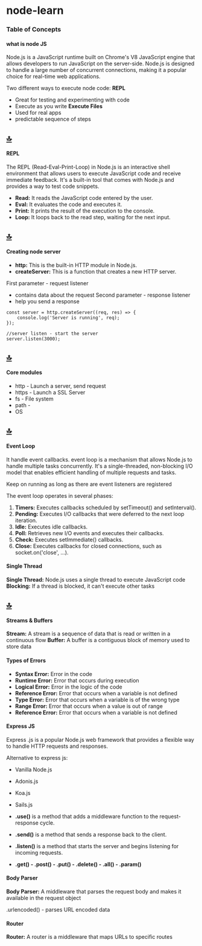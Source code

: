 # node-learn

### Table of Concepts

#### what is node JS 
Node.js is a JavaScript runtime built on Chrome's V8 JavaScript engine that allows developers to run JavaScript on the server-side. Node.js is designed to handle a large number of concurrent connections, making it a popular choice for real-time web applications.

Two different ways to execute node code:
**REPL**
- Great for testing and experimenting with code
- Execute as you write
**Execute Files**
- Used for real apps
- predictable sequence of steps

## [:top:](#table-of-concepts)

#### REPL
The REPL (Read-Eval-Print-Loop) in Node.js is an interactive shell environment that allows users to execute JavaScript code and receive immediate feedback. It's a built-in tool that comes with Node.js and provides a way to test code snippets.
- **Read:** It reads the JavaScript code entered by the user.
- **Eval:** It evaluates the code and executes it.
- **Print:** It prints the result of the execution to the console.
- **Loop:** It loops back to the read step, waiting for the next input.

## [:top:](#table-of-concepts)

#### Creating node server  
- **http:** This is the built-in HTTP module in Node.js.
- **createServer:** This is a function that creates a new HTTP server.

First parameter - request listener
- contains data about the request
Second parameter - response listener
- help you send a response

```
const server = http.createServer((req, res) => {
    console.log('Server is running', req);
});

//server listen - start the server
server.listen(3000);
```
## [:top:](#table-of-concepts)

#### Core modules
- http - Launch a server, send request
- https - Launch a SSL Server
- fs - File system
- path - 
- OS

## [:top:](#table-of-concepts)

#### Event Loop
It handle event callbacks.
event loop is a mechanism that allows Node.js to handle multiple tasks concurrently. It's a single-threaded, non-blocking I/O model that enables efficient handling of multiple requests and tasks.

Keep on running as long as there are event listeners are registered

The event loop operates in several phases:
1. **Timers:** Executes callbacks scheduled by setTimeout() and setInterval().
2. **Pending:** Executes I/O callbacks that were deferred to the next loop iteration.
3. **Idle:** Executes idle callbacks.
4. **Poll:** Retrieves new I/O events and executes their callbacks.
5. **Check:** Executes setImmediate() callbacks.
6. **Close:** Executes callbacks for closed connections, such as socket.on('close', ...).

#### Single Thread
**Single Thread:** Node.js uses a single thread to execute JavaScript code
**Blocking:** If a thread is blocked, it can't execute other tasks

## [:top:](#table-of-concepts)

#### Streams & Buffers
**Stream:** A stream is a sequence of data that is read or written in a continuous flow
**Buffer:** A buffer is a contiguous block of memory used to store data

#### Types of Errors
- **Syntax Error:** Error in the code
- **Runtime Error:** Error that occurs during execution
- **Logical Error:** Error in the logic of the code
- **Reference Error:** Error that occurs when a variable is not defined
- **Type Error:** Error that occurs when a variable is of the wrong type
- **Range Error:** Error that occurs when a value is out of range
- **Reference Error:** Error that occurs when a variable is not defined

#### Express JS
Express .js is a popular Node.js web framework that provides a flexible way to handle HTTP requests and responses.

Alternative to express js:
- Vanilla Node.js 
- Adonis.js
- Koa.js
- Sails.js

- **.use()** is a method that adds a middleware function to the request-response cycle.
- **.send()** is a method that sends a response back to the client.
- **.listen()** is a method that starts the server and begins listening for incoming requests. 
- **.get() - .post() - .put() - .delete() - .all() - .param()**

#### Body Parser
**Body Parser:** A middleware that parses the request body and makes it available in the request object 

.urlencoded() - parses URL encoded data

#### Router 
**Router:** A router is a middleware that maps URLs to specific routes